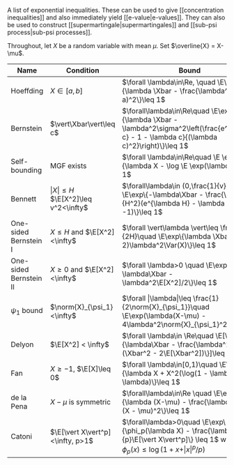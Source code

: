 
A list of exponential inequalities. These can be used to give [[concentration inequalities]] and also immediately yield [[e-value|e-values]]. They can also be used to construct  [[supermartingale|supermartingales]] and [[sub-psi process|sub-psi processes]]. 

Throughout, let $X$ be a random variable with mean $\mu$. Set $\overline{X} = X-\mu$.

| Name                   | Condition                                       | Bound                                                                                                                                                    |
| ---------------------- | ----------------------------------------------- | -------------------------------------------------------------------------------------------------------------------------------------------------------- |
| Hoeffding              | $X\in [a,b]$                                    | $\forall \lambda\in\Re, \quad \E\exp\{\lambda \Xbar - \frac{\lambda^2}{8}(b-a)^2\}\leq 1$                                                                |
| Bernstein              | $\vert\Xbar\vert\leq c$                         | $\forall\lambda\in\Re\quad \E\exp\{\lambda \Xbar - \lambda^2\sigma^2\left(\frac{e^{\lambda c} - 1 - \lambda c}{(\lambda c)^2}\right)\}\leq 1$            |
| Self-bounding          | MGF exists                                      | $\forall \lambda\in\Re\quad \E \exp\{\lambda X - \log \E \exp(\lambda X)\}= 1$                                                                           |
| Bennett                | $\vert X \vert \leq H$ $\E[X^2]\leq v^2<\infty$ | $\forall\lambda\in (0,\frac{1}{v})\quad \E\exp\{-\lambda\Xbar - \frac{\mu^2}{H^2}(e^{\lambda H} - \lambda H -1)\}\leq 1$                                 |
| One-sided Bernstein I  | $X \leq H$ and $\E[X^2]<\infty$                 | $\forall \vert\lambda \vert\leq \frac{1}{2H}\quad \E\exp\{\lambda \Xbar - (e-2)\lambda^2\Var(X)\}\leq 1$                                                 |
| One-sided Bernstein II | $X\geq 0$ and $\E[X^2]<\infty$                  | $\forall \lambda>0 \quad \E\exp\{-\lambda\Xbar - \lambda^2\E[X^2]/2\}\leq 1$                                                                             |
| $\psi_1$ bound         | $\norm{X}_{\psi_1}<\infty$                      | $\forall \|\lambda\|\leq \frac{1}{2\norm{X}_{\psi_1}}\quad \E\exp(\lambda(X-\mu) - 4\lambda^2\norm{X}_{\psi_1}^2\leq 1$.                                 |
| Delyon                 | $\E[X^2] < \infty$                              | $\forall \lambda\in \Re\quad \E[\exp\{\lambda\Xbar - \frac{\lambda^2}{6}(\Xbar^2 - 2\E[\Xbar^2])\}]\leq 1$                                               |
| Fan                    | $X\geq -1$, $\E[X]\leq 0$                       | $\forall \lambda\in[0,1)\quad \E\exp\{\lambda X + X^2(\log(1 - \lambda) + \lambda)\}\leq 1$                                                              |
| de la Pena             | $X-\mu$ is symmetric                            | $\forall\lambda\in\Re \quad \E\exp\{\lambda (X-\mu) - \frac{\lambda^2}{2}(X - \mu)^2\}\leq 1$                                                            |
| Catoni                 | $\E[\vert X\vert^p]<\infty, p>1$                | $\forall\lambda>0\quad \E\exp\{\phi_p(\lambda X) - \frac{\lambda^p}{p}\E[\vert X\vert^p]\} \leq 1$ where $\phi_p(x) \leq \log(1 + x + \vert x\vert^p/p)$ |

